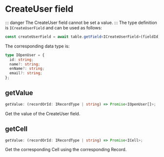 # CreateUser field
::: danger
The CreateUser field cannot be set a value.
:::
The type definition is `ICreateUserField` and can be used as follows:
```typescript
const createUserField = await table.getField<ICreateUserField>(fieldId);
```
The corresponding data type is:
```typescript
type IOpenUser = {
  id: string;
  name?: string;
  enName?: string;
  email?: string;
};
```

## getValue
```typescript
getValue: (recordOrId: IRecordType | string) => Promise<IOpenUser[]>;
```
Get the value of the CreateUser field.

## getCell
```typescript
getValue: (recordOrId: IRecordType | string) => Promise<ICell>;
```
Get the corresponding Cell using the corresponding Record.